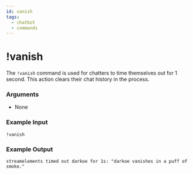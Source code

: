 ```yaml
---
id: vanish
tags:
  - chatbot
  - commands
---
```

# !vanish

The `!vanish` command is used for chatters to time themselves out for 1 second. This action clears their chat history in the process.

### Arguments

- None

### Example Input

```
!vanish
```

### Example Output

```
streamelements timed out darkoe for 1s: "darkoe vanishes in a puff of smoke."
```
